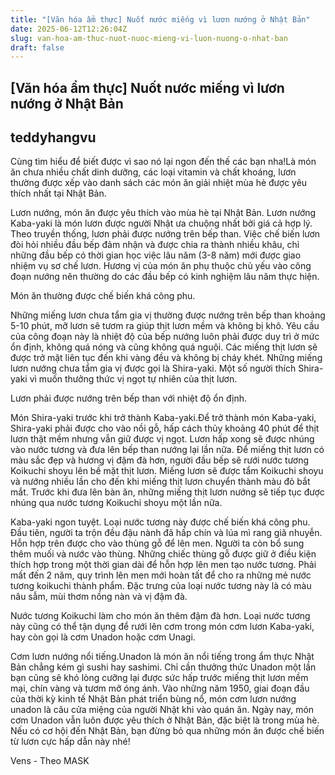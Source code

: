 ```yaml
---
title: "[Văn hóa ẩm thực] Nuốt nước miếng vì lươn nướng ở Nhật Bản"
date: 2025-06-12T12:26:04Z
slug: van-hoa-am-thuc-nuot-nuoc-mieng-vi-luon-nuong-o-nhat-ban
draft: false
---
```


## [Văn hóa ẩm thực] Nuốt nước miếng vì lươn nướng ở Nhật Bản

## teddyhangvu

Cùng tìm hiểu để biết được vì sao nó lại ngon đến thế các bạn nha!​Là món ăn chưa nhiều chất dinh dưỡng, các loại vitamin và chất khoáng, lươn thường được xếp vào danh sách các món ăn giải nhiệt mùa hè được yêu thích nhất tại Nhật Bản.


Lươn nướng, món ăn được yêu thích vào mùa hè tại Nhật Bản.​ 
Lươn nướng Kaba-yaki là món lươn được người Nhật ưa chuộng nhất bởi giá cả hợp lý. Theo truyền thống, lươn phải được nướng trên bếp than. 
Việc chế biến lươn đòi hỏi nhiều đầu bếp đảm nhận và được chia ra thành nhiều khâu, chỉ những đầu bếp có thời gian học việc lâu năm (3-8 năm) mới được giao nhiệm vụ sơ chế lươn. Hương vị của món ăn phụ thuộc chủ yếu vào công đoạn nướng nên thường do các đầu bếp có kinh nghiệm lâu năm thực hiện.

Món ăn thường được chế biến khá công phu.​ 
 
Những miếng lươn chưa tẩm gia vị thường được nướng trên bếp than khoảng 5-10 phút, mỡ lươn sẽ tươm ra giúp thịt lươn mềm và không bị khô. Yêu cầu của công đoạn này là nhiệt độ của bếp nướng luôn phải được duy trì ở mức ổn định, không quá nóng và cũng không quá nguội. 
Các miếng thịt lươn sẽ được trở mặt liên tục đến khi vàng đều và không bị cháy khét. Những miếng lươn nướng chưa tẩm gia vị được gọi là Shira-yaki. Một số người thích Shira-yaki vì muốn thưởng thức vị ngọt tự nhiên của thịt lươn.

Lươn phải được nướng trên bếp than với nhiệt độ ổn định.

Món Shira-yaki trước khi trở thành Kaba-yaki.​Để trở thành món Kaba-yaki, Shira-yaki phải được cho vào nồi gỗ, hấp cách thủy khoảng 40 phút để thịt lươn thật mềm nhưng vẫn giữ được vị ngọt. Lươn hấp xong sẽ được nhúng vào nước tương và đưa lên bếp than nướng lại lần nữa. Để miếng thịt lươn có màu sắc đẹp và hương vị đậm đà hơn, người đầu bếp sẽ rưới nước tương Koikuchi shoyu lên bề mặt thịt lươn. Miếng lươn sẽ được tẩm Koikuchi shoyu và nướng nhiều lần cho đến khi miếng thịt lươn chuyển thành màu đỏ bắt mắt. Trước khi đưa lên bàn ăn, những miếng thịt lươn nướng sẽ tiếp tục được nhúng qua nước tương Koikuchi shoyu một lần nữa.
 

Kaba-yaki ngon tuyệt.​ 
Loại nước tương này được chế biến khá công phu. Đầu tiên, người ta trộn đều đậu nành đã hấp chín và lúa mì rang giã nhuyễn. Hỗn hợp trên được cho vào thùng gỗ để lên men. Người ta còn bổ sung thêm muối và nước vào thùng. Những chiếc thùng gỗ được giữ ở điều kiện thích hợp trong một thời gian dài để hỗn hợp lên men tạo nước tương.
Phải mất đến 2 năm, quy trình lên men mới hoàn tất để cho ra những mẻ nước tương koikuchi thành phẩm. Đặc trưng của loại nước tương này là có màu nâu sẫm, mùi thơm nồng nàn và vị đậm đà.

Nước tương Koikuchi làm cho món ăn thêm đậm đà hơn.​ 
Loại nước tương này cũng có thể tận dụng để rưới lên cơm trong món cơm lươn Kaba-yaki, hay còn gọi là cơm Unadon hoặc cơm Unagi.

Cơm lươn nướng nổi tiếng.​Unadon là món ăn nổi tiếng trong ẩm thực Nhật Bản chẳng kém gì sushi hay sashimi. Chỉ cần thưởng thức Unadon một lần bạn cũng sẽ khó lòng cưỡng lại được sức hấp trước miếng thịt lươn mềm mại, chín vàng và tươm mỡ óng ánh. 
Vào những năm 1950, giai đoạn đầu của thời kỳ kinh tế Nhật Bản phát triển bùng nổ, món cơm lươn nướng unadon là câu cửa miệng của người Nhật khi vào quán ăn. Ngày nay, món cơm Unadon vẫn luôn được yêu thích ở Nhật Bản, đặc biệt là trong mùa hè.
Nếu có cơ hội đến Nhật Bản, bạn đừng bỏ qua những món ăn được chế biến từ lươn cực hấp dẫn này nhé! 
 
Vens - Theo MASK​ ​